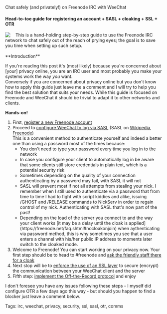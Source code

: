 Chat safely (and privately!) on Freenode IRC with WeeChat

<h4>Head-to-toe guide for registering an account + SASL + cloaking + SSL + OTR</h4>

<img src="https://raw.githubusercontent.com/i90rr/i90rr.github.io/master/resources/img/weechat.png" border="0"  align="left" style="margin-right: 17px">
This is a hand-holding step-by-step guide to use the Freenode IRC network to chat safely out of the reach of prying eyes; the goal is to save you time when setting up such setup.
<br><br>
**Introduction**

If you're reading this post it's (most likely) because you're concerned about [your] privacy online, you are an IRC user and most probably you make your systems work the way _you_ want.
<br>Conversely if you are concerned about privacy online but you don't know how to apply this guide just leave me a comment and I will try to help you find the best solution that suits your needs.
While this guide is focused on Freenode and WeeChat it should be trivial to adapt it to other networks and clients.

**Hands-on!**

1. First, [register a new Freenode account](https://freenode.net/faq.shtml#nicksetup)
2. Proceed to [configure WeeChat to log via SASL](https://www.weechat.org/files/doc/stable/weechat_user.en.html#irc_sasl_authentication) (SASL on [Wikipedia](https://en.wikipedia.org/wiki/Simple_Authentication_and_Security_Layer), [Freenode]( https://freenode.net/sasl/))
<br>This is a convenient method to authenticate yourself and indeed a better one than using a password most of the times because:
    <ul>
    <li>You don't need to type your password every time you log in to the network</li>
    <li>In case you configure your client to automatically log in be aware that some clients still store credentials in plain text, which is a potential security risk</li>
    <li>Sometimes depending on the quality of your connection authenticating by a password may fail, with SASL it will not</li>
    <li>SASL will prevent most if not all attempts from stealing your nick. I remember when I still used to authenticate via a password that from time to time I had to fight with script kiddies and alike, issuing /GHOST and /RELEASE commands to NickServ in order to regain control of my nick. Authenticating with SASL that's now part of the past!</li>
    <li>Depending on the load of the server you connect to and the way your client works [it may be a delay until the cloak is applied](https://freenode.net/faq.shtml#nocloakonjoin) when aythenticating via password method, this is why sometimes you see that a user enters a channel with his/her public IP address to moments later switch to the cloaked mode.
    </ul>
3. Welcome to Freenode! You can start working on your privacy now. Your first step should be to head to #freenode and [ask the friendly staff there for a cloak](https://freenode.net/faq.shtml#cloaks)
4. Next stop will be to [enforce the use of an SSL layer](https://weechat.org/files/doc/weechat_faq.en.html#irc_ssl_freenode) to secure (encrypt) the communication between your WeeChat client and the server
5. Fifth step: [implement the Off-the-Record protocol](https://github.com/mmb/weechat-otr) and enjoy

I don't foresee you have any issues following these steps - I myself did configure OTR a few days ago this way - but should you happen to find a blocker just leave a comment below.


Tags: irc, weechat, privacy, security, ssl, sasl, otr, comms
